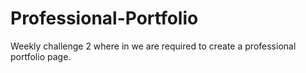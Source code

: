 # Professional-Portfolio
Weekly challenge 2 where in we are required to create a professional portfolio page.  
